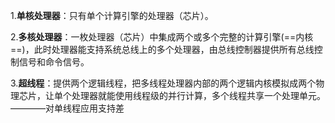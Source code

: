 1.**单核处理器**：只有单个计算引擎的处理器（芯片）。

2.**多核处理器**：一枚处理器（芯片）中集成两个或多个完整的计算引擎(==内核==)，此时处理器能支持系统总线上的多个处理器，由总线控制器提供所有总线控制信号和命令信号。

3.**超线程**：提供两个逻辑线程，把多线程处理器内部的两个逻辑内核模拟成两个物理芯片，让单个处理器就能使用线程级的并行计算，多个线程共享一个处理单元。————对单线程应用支持差
